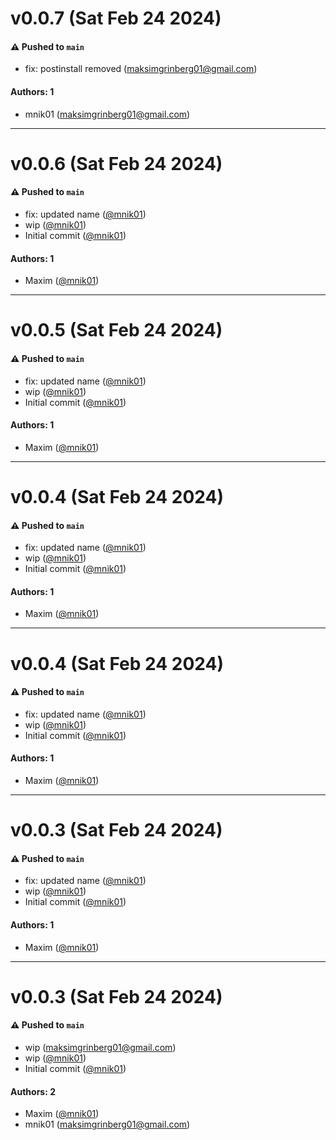 # v0.0.7 (Sat Feb 24 2024)

#### ⚠️ Pushed to `main`

- fix: postinstall removed (maksimgrinberg01@gmail.com)

#### Authors: 1

- mnik01 (maksimgrinberg01@gmail.com)

---

# v0.0.6 (Sat Feb 24 2024)

#### ⚠️ Pushed to `main`

- fix: updated name ([@mnik01](https://github.com/mnik01))
- wip ([@mnik01](https://github.com/mnik01))
- Initial commit ([@mnik01](https://github.com/mnik01))

#### Authors: 1

- Maxim ([@mnik01](https://github.com/mnik01))

---

# v0.0.5 (Sat Feb 24 2024)

#### ⚠️ Pushed to `main`

- fix: updated name ([@mnik01](https://github.com/mnik01))
- wip ([@mnik01](https://github.com/mnik01))
- Initial commit ([@mnik01](https://github.com/mnik01))

#### Authors: 1

- Maxim ([@mnik01](https://github.com/mnik01))

---

# v0.0.4 (Sat Feb 24 2024)

#### ⚠️ Pushed to `main`

- fix: updated name ([@mnik01](https://github.com/mnik01))
- wip ([@mnik01](https://github.com/mnik01))
- Initial commit ([@mnik01](https://github.com/mnik01))

#### Authors: 1

- Maxim ([@mnik01](https://github.com/mnik01))

---

# v0.0.4 (Sat Feb 24 2024)

#### ⚠️ Pushed to `main`

- fix: updated name ([@mnik01](https://github.com/mnik01))
- wip ([@mnik01](https://github.com/mnik01))
- Initial commit ([@mnik01](https://github.com/mnik01))

#### Authors: 1

- Maxim ([@mnik01](https://github.com/mnik01))

---

# v0.0.3 (Sat Feb 24 2024)

#### ⚠️ Pushed to `main`

- fix: updated name ([@mnik01](https://github.com/mnik01))
- wip ([@mnik01](https://github.com/mnik01))
- Initial commit ([@mnik01](https://github.com/mnik01))

#### Authors: 1

- Maxim ([@mnik01](https://github.com/mnik01))

---

# v0.0.3 (Sat Feb 24 2024)

#### ⚠️ Pushed to `main`

- wip (maksimgrinberg01@gmail.com)
- wip ([@mnik01](https://github.com/mnik01))
- Initial commit ([@mnik01](https://github.com/mnik01))

#### Authors: 2

- Maxim ([@mnik01](https://github.com/mnik01))
- mnik01 (maksimgrinberg01@gmail.com)
